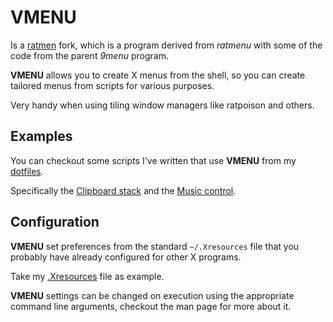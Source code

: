 VMENU
=====

Is a [ratmen](http://zrajm.org/programs/) fork, which is a program derived from
*ratmenu* with some of the code from the parent *9menu* program.

**VMENU** allows you to create X menus from the shell, so you can create
tailored menus from scripts for various purposes.

Very handy when using tiling window managers like ratpoison and others.


Examples
--------

You can checkout some scripts I've written that use **VMENU** from my
[dotfiles](https://github.com/alx741/dotfiles/tree/master/scripts/.scripts/ratpoison).

Specifically the [Clipboard
stack](http://silly-bytes.blogspot.com/2015/11/ratpoison-clipboard-stack.html)
and the [Music
control](http://silly-bytes.blogspot.com/2015/10/ratpoison-music-control.html).


Configuration
-------------

**VMENU** set preferences from the standard `~/.Xresources` file that you
probably have already configured for other X programs.

Take my
[.Xresources](https://github.com/alx741/dotfiles/blob/master/urxvt/.Xresources)
file as example.

**VMENU** settings can be changed on execution using the appropriate command
line arguments, checkout the man page for more about it.
